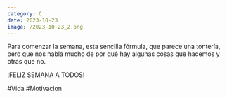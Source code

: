 ```yaml
--- 
category: C 
date: 2023-10-23 
image: /2023-10-23_2.png 
--- 
```


Para comenzar la semana, esta sencilla fórmula, que parece una tontería, pero que nos habla mucho de por qué hay algunas cosas que hacemos y otras que no. 

¡FELIZ SEMANA A TODOS!

#Vida #Motivacion